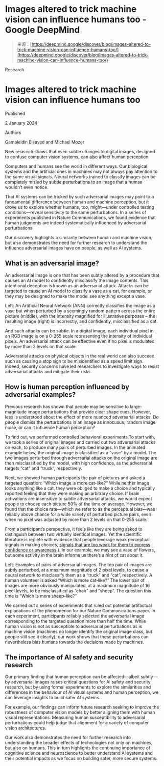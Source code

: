 <!--yml
category: 未分类
date: 2024-05-27 14:25:45
-->

# Images altered to trick machine vision can influence humans too - Google DeepMind

> 来源：[https://deepmind.google/discover/blog/images-altered-to-trick-machine-vision-can-influence-humans-too/](https://deepmind.google/discover/blog/images-altered-to-trick-machine-vision-can-influence-humans-too/)

Research

# Images altered to trick machine vision can influence humans too

Published

2 January 2024

Authors

Gamaleldin Elsayed and Michael Mozer

New research shows that even subtle changes to digital images, designed to confuse computer vision systems, can also affect human perception

Computers and humans see the world in different ways. Our biological systems and the artificial ones in machines may not always pay attention to the same visual signals. Neural networks trained to classify images can be completely misled by subtle perturbations to an image that a human wouldn’t even notice.

That AI systems can be tricked by such adversarial images may point to a fundamental difference between human and machine perception, but it drove us to explore whether humans, too, might—under controlled testing conditions—reveal sensitivity to the same perturbations. In a series of experiments published in Nature Communications, we found evidence that human judgments are indeed systematically influenced by adversarial perturbations.

Our discovery highlights a similarity between human and machine vision, but also demonstrates the need for further research to understand the influence adversarial images have on people, as well as AI systems.

## What is an adversarial image?

An adversarial image is one that has been subtly altered by a procedure that causes an AI model to confidently misclassify the image contents. This intentional deception is known as an adversarial attack. Attacks can be targeted to cause an AI model to classify a vase as a cat, for example, or they may be designed to make the model see anything except a vase.

Left: An Artificial Neural Network (ANN) correctly classifies the image as a vase but when perturbed by a seemingly random pattern across the entire picture (middle), with the intensity magnified for illustrative purposes – the resulting image (right) is incorrectly, and confidently, misclassified as a cat.

And such attacks can be subtle. In a digital image, each individual pixel in an RGB image is on a 0-255 scale representing the intensity of individual pixels. An adversarial attack can be effective even if no pixel is modulated by more than 2 levels on that scale.

Adversarial attacks on physical objects in the real world can also succeed, such as causing a stop sign to be misidentified as a speed limit sign. Indeed, security concerns have led researchers to investigate ways to resist adversarial attacks and mitigate their risks.

## How is human perception influenced by adversarial examples?

Previous research has shown that people may be sensitive to large-magnitude image perturbations that provide clear shape cues. However, less is understood about the effect of more nuanced adversarial attacks. Do people dismiss the perturbations in an image as innocuous, random image noise, or can it influence human perception?

To find out, we performed controlled behavioral experiments.To start with, we took a series of original images and carried out two adversarial attacks on each, to produce many pairs of perturbed images. In the animated example below, the original image is classified as a “vase” by a model. The two images perturbed through adversarial attacks on the original image are then misclassified by the model, with high confidence, as the adversarial targets “cat” and “truck”, respectively.

Next, we showed human participants the pair of pictures and asked a targeted question: “Which image is more cat-like?” While neither image looks anything like a cat, they were obliged to make a choice and typically reported feeling that they were making an arbitrary choice. If brain activations are insensitive to subtle adversarial attacks, we would expect people to choose each picture 50% of the time on average. However, we found that the choice rate—which we refer to as the perceptual bias—was reliably above chance for a wide variety of perturbed picture pairs, even when no pixel was adjusted by more than 2 levels on that 0-255 scale.

From a participant’s perspective, it feels like they are being asked to distinguish between two virtually identical images. Yet the scientific literature is replete with evidence that people leverage weak perceptual signals in making choices, [signals that are too weak for them to express confidence or awareness](https://link.springer.com/article/10.3758/BF03206939) ). In our example, we may see a vase of flowers, but some activity in the brain informs us there’s a hint of cat about it.

Left: Examples of pairs of adversarial images. The top pair of images are subtly perturbed, at a maximum magnitude of 2 pixel levels, to cause a neural network to misclassify them as a “truck” and “cat”, respectively. A human volunteer is asked “Which is more cat-like?” The lower pair of images are more obviously manipulated, at a maximum magnitude of 16 pixel levels, to be misclassified as “chair” and “sheep”. The question this time is “Which is more sheep-like?”

We carried out a series of experiments that ruled out potential artifactual explanations of the phenomenon for our Nature Communications paper. In each experiment, participants reliably selected the adversarial image corresponding to the targeted question more than half the time. While human vision is not as susceptible to adversarial perturbations as is machine vision (machines no longer identify the original image class, but people still see it clearly), our work shows that these perturbations can nevertheless bias humans towards the decisions made by machines.

## The importance of AI safety and security research

Our primary finding that human perception can be affected—albeit subtly—by adversarial images raises critical questions for AI safety and security research, but by using formal experiments to explore the similarities and differences in the behaviour of AI visual systems and human perception, we can leverage insights to build safer AI systems.

For example, our findings can inform future research seeking to improve the robustness of computer vision models by better aligning them with human visual representations. Measuring human susceptibility to adversarial perturbations could help judge that alignment for a variety of computer vision architectures.

Our work also demonstrates the need for further research into understanding the broader effects of technologies not only on machines, but also on humans. This in turn highlights the continuing importance of cognitive science and neuroscience to better understand AI systems and their potential impacts as we focus on building safer, more secure systems.